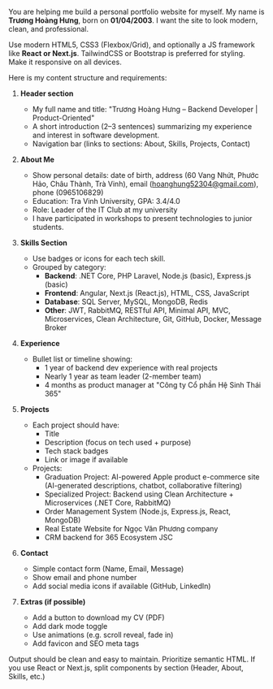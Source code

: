 You are helping me build a personal portfolio website for myself. My name is **Trương Hoàng Hưng**, born on **01/04/2003**. I want the site to look modern, clean, and professional.

Use modern HTML5, CSS3 (Flexbox/Grid), and optionally a JS framework like **React or Next.js**. TailwindCSS or Bootstrap is preferred for styling. Make it responsive on all devices.

Here is my content structure and requirements:

1. **Header section**
   - My full name and title: "Trương Hoàng Hưng – Backend Developer | Product-Oriented"
   - A short introduction (2–3 sentences) summarizing my experience and interest in software development.
   - Navigation bar (links to sections: About, Skills, Projects, Contact)

2. **About Me**
   - Show personal details: date of birth, address (60 Vang Nhứt, Phước Hảo, Châu Thành, Trà Vinh), email (hoanghung52304@gmail.com), phone (0965106829)
   - Education: Tra Vinh University, GPA: 3.4/4.0
   - Role: Leader of the IT Club at my university
   - I have participated in workshops to present technologies to junior students.

3. **Skills Section**
   - Use badges or icons for each tech skill.
   - Grouped by category:
     - **Backend**: .NET Core, PHP Laravel, Node.js (basic), Express.js (basic)
     - **Frontend**: Angular, Next.js (React.js), HTML, CSS, JavaScript
     - **Database**: SQL Server, MySQL, MongoDB, Redis
     - **Other**: JWT, RabbitMQ, RESTful API, Minimal API, MVC, Microservices, Clean Architecture, Git, GitHub, Docker, Message Broker

4. **Experience**
   - Bullet list or timeline showing:
     - 1 year of backend dev experience with real projects
     - Nearly 1 year as team leader (2-member team)
     - 4 months as product manager at "Công ty Cổ phần Hệ Sinh Thái 365"

5. **Projects**
   - Each project should have:
     - Title
     - Description (focus on tech used + purpose)
     - Tech stack badges
     - Link or image if available
   - Projects:
     - Graduation Project: AI-powered Apple product e-commerce site (AI-generated descriptions, chatbot, collaborative filtering)
     - Specialized Project: Backend using Clean Architecture + Microservices (.NET Core, RabbitMQ)
     - Order Management System (Node.js, Express.js, React, MongoDB)
     - Real Estate Website for Ngọc Vân Phương company
     - CRM backend for 365 Ecosystem JSC

6. **Contact**
   - Simple contact form (Name, Email, Message)
   - Show email and phone number
   - Add social media icons if available (GitHub, LinkedIn)

7. **Extras (if possible)**
   - Add a button to download my CV (PDF)
   - Add dark mode toggle
   - Use animations (e.g. scroll reveal, fade in)
   - Add favicon and SEO meta tags

Output should be clean and easy to maintain. Prioritize semantic HTML. If you use React or Next.js, split components by section (Header, About, Skills, etc.)

